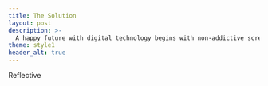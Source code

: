 ```yaml
---
title: The Solution
layout: post
description: >-
  A happy future with digital technology begins with non-addictive screens.
theme: style1
header_alt: true
---
```


Reflective
